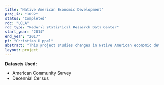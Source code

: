 ```yaml
---
title: "Native American Economic Development"
proj_id: "1092"
status: "Completed"
rdc: "UCLA"
rdc_type: "Federal Statistical Research Data Center"
start_year: "2014"
end_year: "2017"
pi: "Christian Dippel"
abstract: "This project studies changes in Native American economic development as indicated by average incomes and measures of income inequality over the past several decades. The broad aim is to understand today's large differences in economic development between different tribes and between different reservations, rather than between different Native American individuals. First, this project estimates the effect of local governance on differences in average incomes among reservations. Second, it estimates the dynamics of income inequality and income growth across reservations and tribes. This requires building aggregate tribal and reservation characteristics from individual records in the Decennial Census and American Community Survey data."
layout: project
---
```


**Datasets Used:**

  - American Community Survey 
  - Decennial Census 

